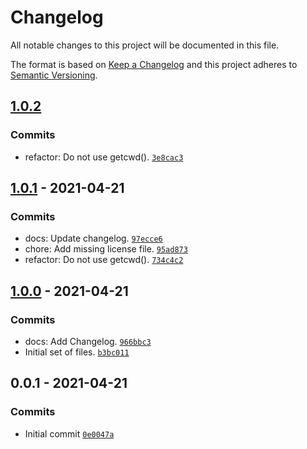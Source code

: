 # Changelog

All notable changes to this project will be documented in this file.

The format is based on [Keep a Changelog](https://keepachangelog.com/en/1.0.0/)
and this project adheres to [Semantic Versioning](https://semver.org/spec/v2.0.0.html).

## [1.0.2](https://github.com/loophp/grumphp-licence-task/compare/1.0.1...1.0.2)

### Commits

- refactor: Do not use getcwd(). [`3e8cac3`](https://github.com/loophp/grumphp-licence-task/commit/3e8cac3d4750a1bc826d9acb7718c4462f58247b)

## [1.0.1](https://github.com/loophp/grumphp-licence-task/compare/1.0.0...1.0.1) - 2021-04-21

### Commits

- docs: Update changelog. [`97ecce6`](https://github.com/loophp/grumphp-licence-task/commit/97ecce6be07fce01e09cc9cd7dfdc147fd07e8e3)
- chore: Add missing license file. [`95ad873`](https://github.com/loophp/grumphp-licence-task/commit/95ad8738a41319c9e975376f9428491b3ce8a5b2)
- refactor: Do not use getcwd(). [`734c4c2`](https://github.com/loophp/grumphp-licence-task/commit/734c4c263f9227a53efdf7b2a8698f24e223564b)

## [1.0.0](https://github.com/loophp/grumphp-licence-task/compare/0.0.1...1.0.0) - 2021-04-21

### Commits

- docs: Add Changelog. [`966bbc3`](https://github.com/loophp/grumphp-licence-task/commit/966bbc35dfbfea1f54fe1473e246051c7a2267f8)
- Initial set of files. [`b3bc011`](https://github.com/loophp/grumphp-licence-task/commit/b3bc011ac9cae517a17f3103879c03ec4071e6c0)

## 0.0.1 - 2021-04-21

### Commits

- Initial commit [`0e0047a`](https://github.com/loophp/grumphp-licence-task/commit/0e0047a33a1f73dec8d5da96b72cd4e25921fe66)
